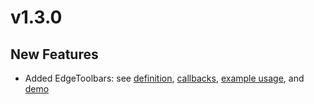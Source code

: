 # v1.3.0

## New Features

* Added EdgeToolbars: see [definition](https://github.com/pthom/hello_imgui/blob/4ac930c0ae7441e394d9e9665a5ddf6bf64d5950/src/hello_imgui/runner_callbacks.h#L68-L97), [callbacks](https://github.com/pthom/hello_imgui/blob/4ac930c0ae7441e394d9e9665a5ddf6bf64d5950/src/hello_imgui/runner_callbacks.h#L133-L135), [example usage](https://github.com/pthom/hello_imgui/blob/4ac930c0ae7441e394d9e9665a5ddf6bf64d5950/src/hello_imgui_demos/hello_imgui_demodocking/hello_imgui_demodocking.main.cpp#L694-L708), and [demo](https://traineq.org/ImGuiBundle/emscripten/bin/demo_docking.html)

